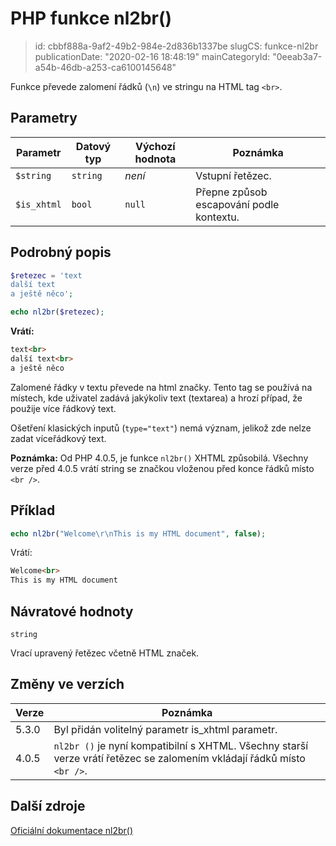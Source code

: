 PHP funkce nl2br()
==================

> id: cbbf888a-9af2-49b2-984e-2d836b1337be
> slugCS: funkce-nl2br
> publicationDate: "2020-02-16 18:48:19"
> mainCategoryId: "0eeab3a7-a54b-46db-a253-ca6100145648"

Funkce převede zalomení řádků (`\n`) ve stringu na HTML tag `<br>`.

Parametry
---------

| Parametr    | Datový typ | Výchozí hodnota | Poznámka |
|-------------|------------|--------|-----|
| `$string`   | `string`   | *není* | Vstupní řetězec. |
| `$is_xhtml` | `bool`     | `null` | Přepne způsob escapování podle kontextu. |

Podrobný popis
--------------

```php
$retezec = 'text
další text
a ještě něco';

echo nl2br($retezec);
```

**Vrátí:**

```html
text<br>
další text<br>
a ještě něco
```

Zalomené řádky v textu převede na html značky. Tento tag se používá na místech, kde uživatel zadává jakýkoliv text (textarea) a hrozí případ, že použije více řádkový text.

Ošetření klasických inputů (`type="text"`) nemá význam, jelikož zde nelze zadat víceřádkový text.

**Poznámka:**  Od PHP 4.0.5, je funkce `nl2br()` XHTML způsobilá. Všechny verze před 4.0.5 vrátí string se značkou vloženou před konce řádků místo `<br />`.

Příklad
-------

```php
echo nl2br("Welcome\r\nThis is my HTML document", false);
```

Vrátí:

```html
Welcome<br>
This is my HTML document
```

Návratové hodnoty
----------------

`string`

Vrací upravený řetězec včetně HTML značek.

Změny ve verzích
----------------

| Verze | Poznámka
|-------|---------
| 5.3.0 | Byl přidán volitelný parametr is_xhtml parametr.
| 4.0.5 | `nl2br ()` je nyní kompatibilní s XHTML. Všechny starší verze vrátí řetězec se zalomením vkládají řádků místo `<br />`.

Další zdroje
------------

[Oficiální dokumentace nl2br()](https://php.net/manual/en/function.nl2br.php)
